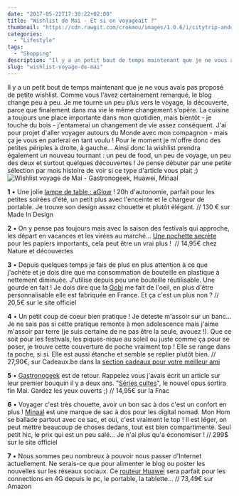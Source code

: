 ```yaml
---
date: "2017-05-22T17:30:22+02:00"
title: "Wishlist de Mai - Et si on voyageait ?"
thumbnail: "https://cdn.rawgit.com/crokmou/images/1.0.6/i/citytrip-andorre-andorra-crokmou-blog-cuisine-voyage-belgique-11.jpg"
categories:
  - "Lifestyle"
tags:
  - "Shopping"
description: "Il y a un petit bout de temps maintenant que je ne vous avais pas proposé de petite wishlist. Comme vous l'avez certainement remarqué, le blog change..."
slug: "wishlist-voyage-de-mai"
---
```


Il y a un petit bout de temps maintenant que je ne vous avais pas proposé de petite wishlist. Comme vous l'avez certainement remarqué, le blog change peu à peu. Je me tourne un peu plus vers le voyage, la découverte, parce que finalement dans ma vie le même changement s'opère. La cuisine a toujours une place importante dans mon quotidien, mais bientôt - je touche du bois - j'entamerai un changement de vie assez conséquent. J'ai pour projet d'aller voyager autours du Monde avec mon compagnon - mais ça je vous en parlerai en tant voulu ! Pour le moment je m'offre donc des petites périples à droite, à gauche... Ainsi donc la wishlist prendra également un nouveau tournant : un peu de food, un peu de voyage, un peu des deux et surtout quelques découvertes ! Je pense débuter par une petite sélection par mois histoire de voir si ce type d'article vous plait ;) ![Wishlist voyage de Mai - Gastronogeek, Huawei, Minaal](https://cdn.rawgit.com/crokmou/images/1.0.6/i/wishlist-voyage-equipement-gadget.jpg)

**1** • Une jolie [lampe de table : aGlow](https://www.madeindesign.com/prod-lampe-de-table-aglow-lampe-de-table-a-led-portable-kreafunk-refkfhs09.html) ! 20h d'autonomie, parfait pour les petites soirées d'été, un petit plus avec l'enceinte et le chargeur de portable. Je trouve son design assez chouette et plutôt élégant. // 130 € sur Made In Design

**2** • On y pense pas toujours mais avec la saison des festivals qui approche, les départ en vacances et les virées au marché... [Une pochette secrète](http://www.natureetdecouvertes.com/outdoor/accessoires-voyage/autres-accessoires-voyage/pochette-secrete-portefeuille-52140260) pour les papiers importants, cela peut être un vrai plus !  // 14,95€ chez Nature et découvertes

**3** • Depuis quelques temps je fais de plus en plus attention à ce que j'achète et je dois dire que ma consommation de bouteille en plastique à nettement diminuée. J'utilise depuis peu une bouteille réutilisable. Une gourde en fait ! Je dois dire que la [Gobi](http://www.gobilab.com/) me fait de l'oeil, en plus d'être personnalisable elle est fabriquée en France. Et ça c'est un plus non ? // 20,5€ sur le site officiel

**4** • Un petit coup de coeur bien pratique ! Je deteste m'assoir sur un banc... Je ne sais pas si cette pratique remonte à mon adolescence mais j'aime m'assoir par terre (je suis certaine de ne pas être la seule, avouez !). Que ce soit pour les festivals, les piques-nique au soleil ou juste comme ça pour se poser, je trouve cette couverture de poche vraiment top ! Elle se range dans ta poche, si si. Elle est aussi étanche et semble se replier plutôt bien. // 27,90€, sur Cadeaux.be dans la [section cadeaux pour votre meilleur ami](https://www.cadeaux.be/cadeau-meilleur-ami)

**5** • [Gastronogeek](https://crokmou.com/2015/01/gastronogeek-le-livre-parfait-pour-moi) est de retour. Rappelez vous j'avais écrit un article sur leur premier bouquin il y a deux ans. "[Séries cultes](http://livre.fnac.com/a10488081/Thibaud-Villanova-Gastronogeek)", le nouvel opus sortira fin Mai. Gardez les yeux ouverts ;) // 14,95€ sur la Fnac

**6** • Voyager c'est très chouette, avoir un bon sac à dos c'est un confort en plus ! [Minaal](https://www.minaal.com/collections/your-future-gear/products/minaal-carry-on-bag) est une marque de sac à dos pour les digital nomad. Mon Hom se ballade partout avec ce sac, et oui, c'est vraiment le top ! Il est léger, on peut mettre beaucoup de choses dedans, tout est bien compartimenté. Seul petit hic, le prix qui est un peu salé... Je n'ai plus qu'a économiser ! // 299$ sur le site officiel

**7** • Nous sommes peu nombreux à pouvoir nous passer d'Internet actuellement. Ne serais-ce que pour alimenter le blog ou poster les nouvelles sur les réseaux sociaux. Ce [routeur Huawei](https://www.amazon.fr/Huawei-E5573s-320-blanc-Hotspot-modem/dp/B00XDXINEQ/ref=cm_cr_arp_d_product_top?ie=UTF8) sera parfait pour les connections en 4G depuis le pc, le portable, la tablette... // 73,49€ sur Amazon